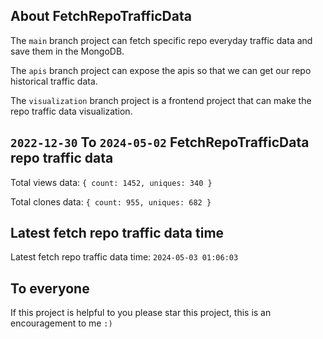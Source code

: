 ## About FetchRepoTrafficData

The `main` branch project can fetch specific repo everyday traffic data and save them in the MongoDB.

The `apis` branch project can expose the apis so that we can get our repo historical traffic data.

The `visualization` branch project is a frontend project that can make the repo traffic data visualization.

## `2022-12-30` To `2024-05-02` FetchRepoTrafficData repo traffic data

Total views data: `{ count: 1452, uniques: 340 }`

Total clones data: `{ count: 955, uniques: 682 }`

## Latest fetch repo traffic data time

Latest fetch repo traffic data time: `2024-05-03 01:06:03`

## To everyone

If this project is helpful to you please star this project, this is an encouragement to me `:)`



